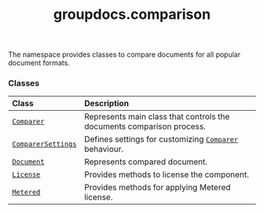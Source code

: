 ﻿---
title: groupdocs.comparison
second_title: GroupDocs.Comparison for Python via .NET API References
description: 
type: docs
url: /python-net/groupdocs.comparison/
is_root: false
weight: 10
---

The namespace provides classes to compare documents for all popular document formats.

### Classes
| Class | Description |
| :- | :- |
| [`Comparer`](/comparison/python-net/groupdocs.comparison/comparer) | Represents main class that controls the documents comparison process. |
| [`ComparerSettings`](/comparison/python-net/groupdocs.comparison/comparersettings) | Defines settings for customizing [`Comparer`](/comparison/python-net/groupdocs.comparison/comparer) behaviour. |
| [`Document`](/comparison/python-net/groupdocs.comparison/document) | Represents compared document. |
| [`License`](/comparison/python-net/groupdocs.comparison/license) | Provides methods to license the component. |
| [`Metered`](/comparison/python-net/groupdocs.comparison/metered) | Provides methods for applying Metered license. |


